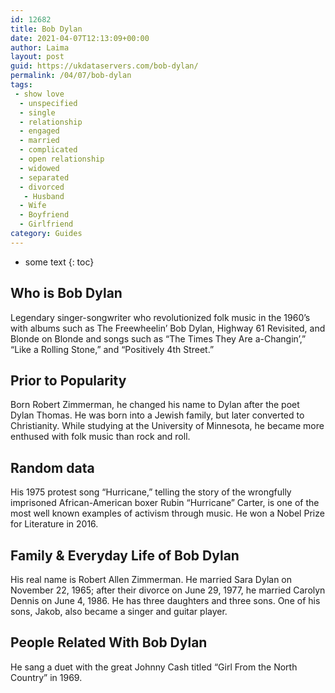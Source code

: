 ```yaml
---
id: 12682
title: Bob Dylan
date: 2021-04-07T12:13:09+00:00
author: Laima
layout: post
guid: https://ukdataservers.com/bob-dylan/
permalink: /04/07/bob-dylan
tags:
 - show love
  - unspecified
  - single
  - relationship
  - engaged
  - married
  - complicated
  - open relationship
  - widowed
  - separated
  - divorced
   - Husband
  - Wife
  - Boyfriend
  - Girlfriend
category: Guides
---
```


* some text
{: toc}


## Who is Bob Dylan
                  
                  
                  
Legendary singer-songwriter who revolutionized folk music in the 1960&#8217;s with albums such as The Freewheelin&#8217; Bob Dylan, Highway 61 Revisited, and Blonde on Blonde and songs such as &#8220;The Times They Are a-Changin&#8217;,&#8221; &#8220;Like a Rolling Stone,&#8221; and &#8220;Positively 4th Street.&#8221;
                  
              
            
              
            
                
                
                
## Prior to Popularity
                  
                  
                  
Born Robert Zimmerman, he changed his name to Dylan after the poet Dylan Thomas. He was born into a Jewish family, but later converted to Christianity. While studying at the University of Minnesota, he became more enthused with folk music than rock and roll.
                  
              
            
              
            
                
                
                
## Random data
                  
                  
                  
His 1975 protest song &#8220;Hurricane,&#8221; telling the story of the wrongfully imprisoned African-American boxer Rubin &#8220;Hurricane&#8221; Carter, is one of the most well known examples of activism through music. He won a Nobel Prize for Literature in 2016.
                  
              
            
              
            
                
                
                
## Family & Everyday Life of Bob Dylan
                  
                  
                  
His real name is Robert Allen Zimmerman. He married Sara Dylan on November 22, 1965; after their divorce on June 29, 1977, he married Carolyn Dennis on June 4, 1986. He has three daughters and three sons. One of his sons, Jakob, also became a singer and guitar player.
                  
              
            
              
            
                
                
                
## People Related With Bob Dylan
                  
                  
                  
He sang a duet with the great Johnny Cash titled &#8220;Girl From the North Country&#8221; in 1969.
                  
              
            
              
            
                
              
            
              
              
            
            
              
            
          
          
          